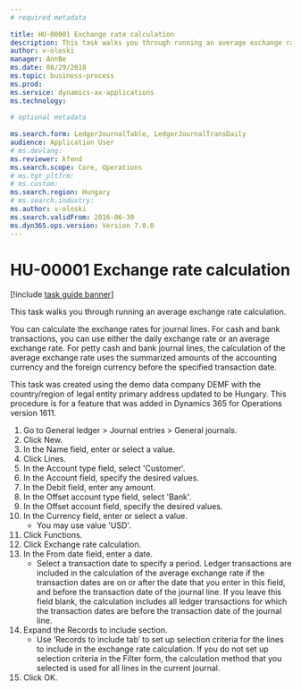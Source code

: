 ```yaml
--- 
# required metadata 
 
title: HU-00001 Exchange rate calculation
description: This task walks you through running an average exchange rate calculation. 
author: v-oloski
manager: AnnBe 
ms.date: 08/29/2018
ms.topic: business-process 
ms.prod:  
ms.service: dynamics-ax-applications 
ms.technology:  
 
# optional metadata 
 
ms.search.form: LedgerJournalTable, LedgerJournalTransDaily   
audience: Application User 
# ms.devlang:  
ms.reviewer: kfend
ms.search.scope: Core, Operations 
# ms.tgt_pltfrm:  
# ms.custom:  
ms.search.region: Hungary
# ms.search.industry: 
ms.author: v-oloski
ms.search.validFrom: 2016-06-30 
ms.dyn365.ops.version: Version 7.0.0 
---
```

# HU-00001 Exchange rate calculation

[!include [task guide banner](../../includes/task-guide-banner.md)]

This task walks you through running an average exchange rate calculation. 

You can calculate the exchange rates for journal lines. For cash and bank transactions, you can use either the daily exchange rate or an average exchange rate. For petty cash and bank journal lines, the calculation of the average exchange rate uses the summarized amounts of the accounting currency and the foreign currency before the specified transaction date.

This task was created using the demo data company DEMF with the country/region of legal entity primary address updated to be Hungary. This procedure is for a feature that was added in Dynamics 365 for Operations version 1611.

1. Go to General ledger > Journal entries > General journals.
2. Click New.
3. In the Name field, enter or select a value.
4. Click Lines.
5. In the Account type field, select 'Customer'.
6. In the Account field, specify the desired values.
7. In the Debit field, enter any amount.
8. In the Offset account type field, select 'Bank'.
9. In the Offset account field, specify the desired values.
10. In the Currency field, enter or select a value.
    * You may use value 'USD'.  
11. Click Functions.
12. Click Exchange rate calculation.
13. In the From date field, enter a date.
    * Select a transaction date to specify a period. Ledger transactions are included in the calculation of the average exchange rate if the transaction dates are on or after the date that you enter in this field, and before the transaction date of the journal line. If you leave this field blank, the calculation includes all ledger transactions for which the transaction dates are before the transaction date of the journal line.  
14. Expand the Records to include section.
    * Use ‘Records to include tab’ to set up selection criteria for the lines to include in the exchange rate calculation. If you do not set up selection criteria in the Filter form, the calculation method that you selected is used for all lines in the current journal.  
15. Click OK.

